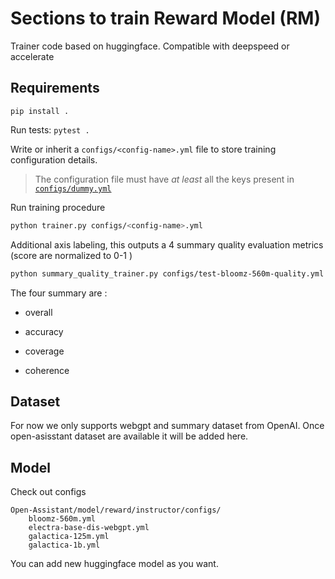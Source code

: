 # Sections to train Reward Model (RM)

Trainer code based on huggingface. Compatible with deepspeed or accelerate

## Requirements

`pip install .`

Run tests: `pytest .`

Write or inherit a `configs/<config-name>.yml` file to store training
configuration details.

> The configuration file must have _at least_ all the keys present in
> [`configs/dummy.yml`](configs/dummy.yml)

Run training procedure

```bash
python trainer.py configs/<config-name>.yml
```

Additional axis labeling, this outputs a 4 summary quality evaluation metrics
(score are normalized to 0-1 )

```bash
python summary_quality_trainer.py configs/test-bloomz-560m-quality.yml
```

The four summary are :

- overall

- accuracy

- coverage

- coherence

## Dataset

For now we only supports webgpt and summary dataset from OpenAI. Once
open-asisstant dataset are available it will be added here.

## Model

Check out configs

```
Open-Assistant/model/reward/instructor/configs/
    bloomz-560m.yml
    electra-base-dis-webgpt.yml
    galactica-125m.yml
    galactica-1b.yml
```

You can add new huggingface model as you want.
